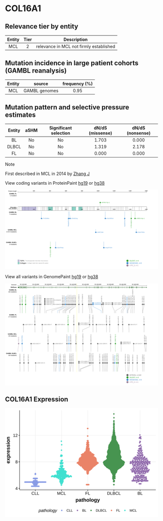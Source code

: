# COL16A1

## Relevance tier by entity

|Entity|Tier|Description                            |
|:------:|:----:|---------------------------------------|
|MCL   |2   |relevance in MCL not firmly established|

## Mutation incidence in large patient cohorts (GAMBL reanalysis)

|Entity|source       |frequency (%)|
|:------:|:-------------:|:-------------:|
|MCL   |GAMBL genomes|0.95         |

## Mutation pattern and selective pressure estimates

|Entity|aSHM|Significant selection|dN/dS (missense)|dN/dS (nonsense)|
|:------:|:----:|:---------------------:|:----------------:|:----------------:|
|BL    |No  |No                   |1.703           |0.000           |
|DLBCL |No  |No                   |1.319           |2.178           |
|FL    |No  |No                   |0.000           |0.000           |


> [!NOTE]
> First described in MCL in 2014 by [Zhang J](https://pubmed.ncbi.nlm.nih.gov/24682267)


View coding variants in ProteinPaint [hg19](https://morinlab.github.io/LLMPP/GAMBL/COL16A1_protein.html)  or [hg38](https://morinlab.github.io/LLMPP/GAMBL/COL16A1_protein_hg38.html)

![image](images/proteinpaint/COL16A1_NM_001856.svg)

View all variants in GenomePaint [hg19](https://morinlab.github.io/LLMPP/GAMBL/COL16A1.html)  or [hg38](https://morinlab.github.io/LLMPP/GAMBL/COL16A1_hg38.html)

![image](images/proteinpaint/COL16A1.svg)
## COL16A1 Expression
![image](images/gene_expression/COL16A1_by_pathology.svg)
<!-- ORIGIN: zhangGenomicLandscapeMantle2014 -->
